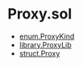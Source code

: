 # Proxy.sol

<!-- START_INDEX -->
- [enum.ProxyKind](./enum.ProxyKind.md)
- [library.ProxyLib](./library.ProxyLib.md)
- [struct.Proxy](./struct.Proxy.md)
<!-- END_INDEX -->
